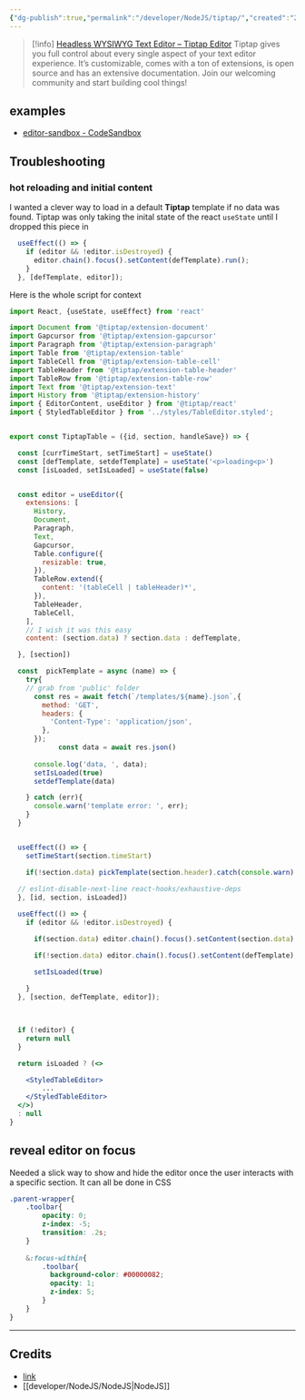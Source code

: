 ```yaml
---
{"dg-publish":true,"permalink":"/developer/NodeJS/tiptap/","created":"2024-02-29T22:19:56.145-06:00","updated":"2024-06-04T15:46:30.000-05:00"}
---
```


> [!info] [Headless WYSIWYG Text Editor – Tiptap Editor](https://tiptap.dev/) 
> Tiptap gives you full control about every single aspect of your text editor experience. It’s customizable, comes with a ton of extensions, is open source and has an extensive documentation. Join our welcoming community and start building cool things!

## examples
- [editor-sandbox - CodeSandbox](https://codesandbox.io/s/fok5cu?file=/src/components/Tiptap.vue)
## Troubleshooting

### hot reloading and initial content
I wanted a clever way to load in a default **Tiptap** template if no data was found. Tiptap was only taking the inital state of the react `useState` until I dropped this piece in
```jsx
  useEffect(() => {
    if (editor && !editor.isDestroyed) {
      editor.chain().focus().setContent(defTemplate).run();
    }
  }, [defTemplate, editor]);
```

Here is the whole script for context
```jsx
import React, {useState, useEffect} from 'react'

import Document from '@tiptap/extension-document'
import Gapcursor from '@tiptap/extension-gapcursor'
import Paragraph from '@tiptap/extension-paragraph'
import Table from '@tiptap/extension-table'
import TableCell from '@tiptap/extension-table-cell'
import TableHeader from '@tiptap/extension-table-header'
import TableRow from '@tiptap/extension-table-row'
import Text from '@tiptap/extension-text'
import History from '@tiptap/extension-history'
import { EditorContent, useEditor } from '@tiptap/react'
import { StyledTableEditor } from '../styles/TableEditor.styled';


export const TiptapTable = ({id, section, handleSave}) => {

  const [currTimeStart, setTimeStart] = useState()
  const [defTemplate, setdefTemplate] = useState('<p>loading<p>')
  const [isLoaded, setIsLoaded] = useState(false)


  const editor = useEditor({
    extensions: [
      History,
      Document,
      Paragraph,
      Text,
      Gapcursor,
      Table.configure({
        resizable: true,
      }),
      TableRow.extend({
        content: '(tableCell | tableHeader)*',
      }),
      TableHeader,
      TableCell,
    ],
    // I wish it was this easy
    content: (section.data) ? section.data : defTemplate,

  }, [section])

  const  pickTemplate = async (name) => {
    try{
	// grab from 'public' folder
      const res = await fetch(`/templates/${name}.json`,{
        method: 'GET',
        headers: {
          'Content-Type': 'application/json',
        },
      });
			const data = await res.json()
      
      console.log('data, ', data);
      setIsLoaded(true)
      setdefTemplate(data)

    } catch (err){
      console.warn('template error: ', err);
    }
  }


  useEffect(() => {
    setTimeStart(section.timeStart)

    if(!section.data) pickTemplate(section.header).catch(console.warn)
 
  // eslint-disable-next-line react-hooks/exhaustive-deps
  }, [id, section, isLoaded])

  useEffect(() => {
    if (editor && !editor.isDestroyed) {

      if(section.data) editor.chain().focus().setContent(section.data).run()

      if(!section.data) editor.chain().focus().setContent(defTemplate).run()

      setIsLoaded(true)
      
    }
  }, [section, defTemplate, editor]);


  
  if (!editor) {
    return null
  }

  return isLoaded ? (<>

    <StyledTableEditor>
        ...
    </StyledTableEditor>
  </>) 
  : null
}

```

## reveal editor on focus
Needed a slick way to show and hide the editor once the user interacts with a specific section. It can all be done in CSS
```scss
.parent-wrapper{
	.toolbar{
	    opacity: 0;
	    z-index: -5;
	    transition: .2s;
	}
	
	&:focus-within{
	    .toolbar{
	      background-color: #00000082;
	      opacity: 1;
	      z-index: 5;
	    }
	}
}
```

---
## Credits 
- [link](https://github.com/ueberdosis/tiptap/issues/1451#issuecomment-941988769)
- [[developer/NodeJS/NodeJS\|NodeJS]]